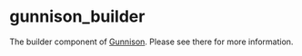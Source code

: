 # gunnison_builder

The builder component of [Gunnison](https://pub.dev/packages/gunnison). Please see there for more information.
